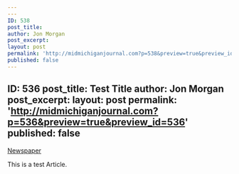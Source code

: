 ```yaml
---
---
ID: 538
post_title:
author: Jon Morgan
post_excerpt:
layout: post
permalink: 'http://midmichiganjournal.com?p=538&preview=true&preview_id=538'
published: false
---
```

ID: 536
post_title: Test Title
author: Jon Morgan
post_excerpt:
layout: post
permalink: 'http://midmichiganjournal.com?p=536&preview=true&preview_id=536'
published: false
---

[Newspaper](placeholder)

This is a test Article.